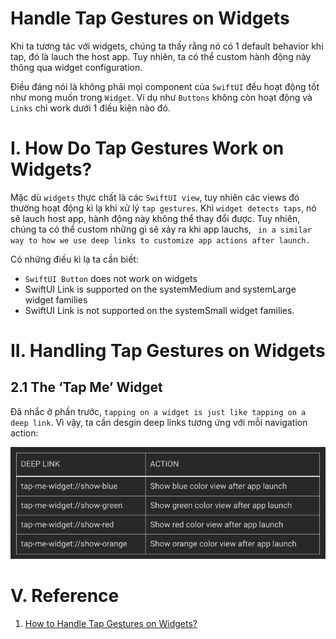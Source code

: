 # Handle Tap Gestures on Widgets

Khi ta tương tác với widgets, chúng ta thấy rằng nó có 1 default behavior khi tap, đó là lauch the host app. Tuy nhiên, ta có thể custom hành động này thông qua widget configuration.

Điều đáng nói là không phải mọi component của `SwiftUI` đều hoạt động tốt như mong muốn trong `Widget`. Ví dụ như `Buttons` không còn hoạt động và `Links` chỉ work dưới 1 điều kiện nào đó.

# I. How Do Tap Gestures Work on Widgets?

Mặc dù `widgets` thực chất là các `SwiftUI view`, tuy nhiên các views đó thường hoạt động kì lạ khi xử lý `tap gestures`. Khi `widget detects taps`, nó sẽ lauch host app, hành động này không thể thay đổi được. Tuy nhiên, chúng ta có thể custom những gì sẽ xảy ra khi app lauchs, ` in a similar way to how we use deep links to customize app actions after launch.`

Có những điều kì lạ ta cần biết:
- `SwiftUI Button` does not work on widgets
- SwiftUI Link is supported on the systemMedium and systemLarge widget families
- SwiftUI Link is not supported on the systemSmall widget families.

# II. Handling Tap Gestures on Widgets

## 2.1 The ‘Tap Me’ Widget

Đã nhắc ở phần trước, `tapping on a widget is just like tapping on a deep link`. Vì vậy, ta cần desgin deep links tương ứng với mỗi navigation action:

![](widgets/design_deeplink.png)




# V. Reference

1. [How to Handle Tap Gestures on Widgets?](https://swiftsenpai.com/development/widget-tap-gestures/?fbclid=IwAR2mHmqx7A5ecNio-vqI-jLwaSDhzF8eSE1xl0_TzzSSno51SHbi4XgsqbU)